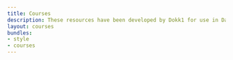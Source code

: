```yaml
---
title: Courses
description: These resources have been developed by Dokk1 for use in Danish-speaking libraries. If you can’t find what you’re looking for, you can [add new resources](https://learningcircles.p2pu.org/en/course/create/) yourself. If you’d like to volunteer to facilitate a learning circle, reach out to XXXXX.
layout: courses
bundles:
- style
- courses
---
```

